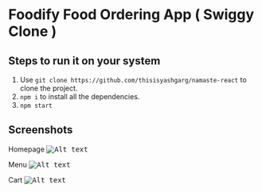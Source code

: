 # Foodify Food Ordering App ( Swiggy Clone )

## Steps to run it on your system

1. Use `git clone https://github.com/thisisyashgarg/namaste-react` to clone the project.
2. `npm i` to install all the dependencies.
3. `npm start`

## Screenshots

Homepage
<kbd>![Alt text](https://res.cloudinary.com/dwwtffefs/image/upload/v1677495619/foodify/home_rdikc3.png?raw=true "HomePage")</kbd>

Menu
<kbd>![Alt text](https://res.cloudinary.com/dwwtffefs/image/upload/v1677495618/foodify/menu_ibpjha.png?raw=true "Menu")</kbd>

Cart
<kbd>![Alt text](https://res.cloudinary.com/dwwtffefs/image/upload/v1677495618/foodify/cart_lio0de.png?raw=true "Cart")</kbd>
